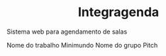<center><h1>Integragenda</h1></center>
  Sistema web para agendamento de salas

Nome do trabalho
Minimundo
Nome do grupo
Pitch
